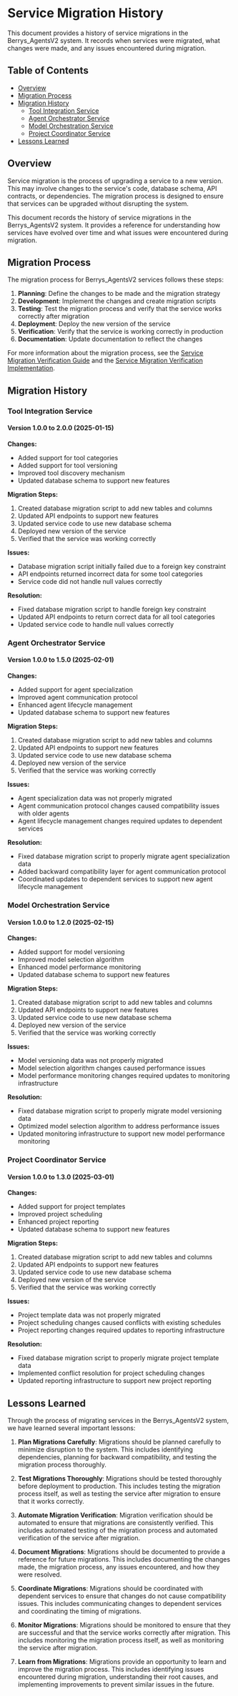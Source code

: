 # Service Migration History

This document provides a history of service migrations in the Berrys_AgentsV2 system. It records when services were migrated, what changes were made, and any issues encountered during migration.

## Table of Contents

- [Overview](#overview)
- [Migration Process](#migration-process)
- [Migration History](#migration-history)
  - [Tool Integration Service](#tool-integration-service)
  - [Agent Orchestrator Service](#agent-orchestrator-service)
  - [Model Orchestration Service](#model-orchestration-service)
  - [Project Coordinator Service](#project-coordinator-service)
- [Lessons Learned](#lessons-learned)

## Overview

Service migration is the process of upgrading a service to a new version. This may involve changes to the service's code, database schema, API contracts, or dependencies. The migration process is designed to ensure that services can be upgraded without disrupting the system.

This document records the history of service migrations in the Berrys_AgentsV2 system. It provides a reference for understanding how services have evolved over time and what issues were encountered during migration.

## Migration Process

The migration process for Berrys_AgentsV2 services follows these steps:

1. **Planning**: Define the changes to be made and the migration strategy
2. **Development**: Implement the changes and create migration scripts
3. **Testing**: Test the migration process and verify that the service works correctly after migration
4. **Deployment**: Deploy the new version of the service
5. **Verification**: Verify that the service is working correctly in production
6. **Documentation**: Update documentation to reflect the changes

For more information about the migration process, see the [Service Migration Verification Guide](service-migration-verification-guide.md) and the [Service Migration Verification Implementation](service-migration-verification-implementation.md).

## Migration History

### Tool Integration Service

#### Version 1.0.0 to 2.0.0 (2025-01-15)

**Changes:**
- Added support for tool categories
- Added support for tool versioning
- Improved tool discovery mechanism
- Updated database schema to support new features

**Migration Steps:**
1. Created database migration script to add new tables and columns
2. Updated API endpoints to support new features
3. Updated service code to use new database schema
4. Deployed new version of the service
5. Verified that the service was working correctly

**Issues:**
- Database migration script initially failed due to a foreign key constraint
- API endpoints returned incorrect data for some tool categories
- Service code did not handle null values correctly

**Resolution:**
- Fixed database migration script to handle foreign key constraint
- Updated API endpoints to return correct data for all tool categories
- Updated service code to handle null values correctly

### Agent Orchestrator Service

#### Version 1.0.0 to 1.5.0 (2025-02-01)

**Changes:**
- Added support for agent specialization
- Improved agent communication protocol
- Enhanced agent lifecycle management
- Updated database schema to support new features

**Migration Steps:**
1. Created database migration script to add new tables and columns
2. Updated API endpoints to support new features
3. Updated service code to use new database schema
4. Deployed new version of the service
5. Verified that the service was working correctly

**Issues:**
- Agent specialization data was not properly migrated
- Agent communication protocol changes caused compatibility issues with older agents
- Agent lifecycle management changes required updates to dependent services

**Resolution:**
- Fixed database migration script to properly migrate agent specialization data
- Added backward compatibility layer for agent communication protocol
- Coordinated updates to dependent services to support new agent lifecycle management

### Model Orchestration Service

#### Version 1.0.0 to 1.2.0 (2025-02-15)

**Changes:**
- Added support for model versioning
- Improved model selection algorithm
- Enhanced model performance monitoring
- Updated database schema to support new features

**Migration Steps:**
1. Created database migration script to add new tables and columns
2. Updated API endpoints to support new features
3. Updated service code to use new database schema
4. Deployed new version of the service
5. Verified that the service was working correctly

**Issues:**
- Model versioning data was not properly migrated
- Model selection algorithm changes caused performance issues
- Model performance monitoring changes required updates to monitoring infrastructure

**Resolution:**
- Fixed database migration script to properly migrate model versioning data
- Optimized model selection algorithm to address performance issues
- Updated monitoring infrastructure to support new model performance monitoring

### Project Coordinator Service

#### Version 1.0.0 to 1.3.0 (2025-03-01)

**Changes:**
- Added support for project templates
- Improved project scheduling
- Enhanced project reporting
- Updated database schema to support new features

**Migration Steps:**
1. Created database migration script to add new tables and columns
2. Updated API endpoints to support new features
3. Updated service code to use new database schema
4. Deployed new version of the service
5. Verified that the service was working correctly

**Issues:**
- Project template data was not properly migrated
- Project scheduling changes caused conflicts with existing schedules
- Project reporting changes required updates to reporting infrastructure

**Resolution:**
- Fixed database migration script to properly migrate project template data
- Implemented conflict resolution for project scheduling changes
- Updated reporting infrastructure to support new project reporting

## Lessons Learned

Through the process of migrating services in the Berrys_AgentsV2 system, we have learned several important lessons:

1. **Plan Migrations Carefully**: Migrations should be planned carefully to minimize disruption to the system. This includes identifying dependencies, planning for backward compatibility, and testing the migration process thoroughly.

2. **Test Migrations Thoroughly**: Migrations should be tested thoroughly before deployment to production. This includes testing the migration process itself, as well as testing the service after migration to ensure that it works correctly.

3. **Automate Migration Verification**: Migration verification should be automated to ensure that migrations are consistently verified. This includes automated testing of the migration process and automated verification of the service after migration.

4. **Document Migrations**: Migrations should be documented to provide a reference for future migrations. This includes documenting the changes made, the migration process, any issues encountered, and how they were resolved.

5. **Coordinate Migrations**: Migrations should be coordinated with dependent services to ensure that changes do not cause compatibility issues. This includes communicating changes to dependent services and coordinating the timing of migrations.

6. **Monitor Migrations**: Migrations should be monitored to ensure that they are successful and that the service works correctly after migration. This includes monitoring the migration process itself, as well as monitoring the service after migration.

7. **Learn from Migrations**: Migrations provide an opportunity to learn and improve the migration process. This includes identifying issues encountered during migration, understanding their root causes, and implementing improvements to prevent similar issues in the future.
